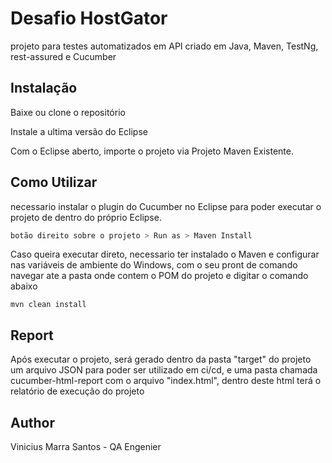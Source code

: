 # Desafio HostGator

projeto para testes automatizados em API criado em Java, Maven, TestNg, rest-assured e Cucumber

## Instalação

Baixe ou clone o repositório

Instale a ultima versão do Eclipse

Com o Eclipse aberto, importe o projeto via Projeto Maven Existente.

## Como Utilizar

necessario instalar o plugin do Cucumber no Eclipse para poder executar o projeto de dentro do próprio Eclipse.
```bash
botão direito sobre o projeto > Run as > Maven Install
```
Caso queira executar direto, necessario ter instalado o Maven e configurar nas variáveis de ambiente do Windows, com o seu pront de comando navegar ate a pasta onde contem o POM do projeto e digitar o comando abaixo

```maven
mvn clean install
```

## Report

Após executar o projeto, será gerado dentro da pasta "target" do projeto um arquivo JSON para poder ser utilizado em ci/cd, e uma pasta chamada cucumber-html-report com o arquivo "index.html", dentro deste html terá o relatório de execução do projeto

## Author

Vinicius Marra Santos - QA Engenier
